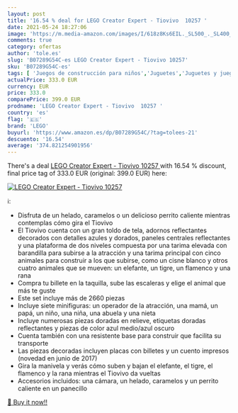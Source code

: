 ```yaml
---
layout: post
title: '16.54 % deal for LEGO Creator Expert - Tiovivo  10257 '
date: 2021-05-24 18:27:06
image: 'https://m.media-amazon.com/images/I/618z8Ks6EIL._SL500_._SL400_.jpg'
comments: true
category: ofertas
author: 'tole.es'
slug: 'B07289G54C-es LEGO Creator Expert - Tiovivo 10257'
sku: 'B07289G54C-es'
tags: [ 'Juegos de construcción para niños','Juguetes','Juguetes y juegos','lego', ]
actualPrice: 333.0 EUR
currency: EUR
price: 333.0
comparePrice: 399.0 EUR
prodname: 'LEGO Creator Expert - Tiovivo  10257 '
country: 'es'
flag: '🇪🇸'
brand: 'LEGO'
buyurl: 'https://www.amazon.es/dp/B07289G54C/?tag=tolees-21'
descuento: '16.54'
average: '374.821254901956'
---
```


There's a deal [LEGO Creator Expert - Tiovivo  10257 ](https://www.amazon.es/dp/B07289G54C/?tag=tolees-21)  with  16.54 % discount, final price tag of  333.0 EUR (original: 399.0 EUR) here:

[![LEGO Creator Expert - Tiovivo  10257 ](https://m.media-amazon.com/images/I/618z8Ks6EIL._SL500_._SL400_.jpg)](https://www.amazon.es/dp/B07289G54C/?tag=tolees-21)

ℹ️:

- Disfruta de un helado, caramelos o un delicioso perrito caliente mientras contemplas cómo gira el Tiovivo
- El Tiovivo cuenta con un gran toldo de tela, adornos reflectantes decorados con detalles azules y dorados, paneles centrales reflectantes y una plataforma de dos niveles compuesta por una tarima elevada con barandilla para subirse a la atracción y una tarima principal con cinco animales para construir a los que subirse, como un cisne blanco y otros cuatro animales que se mueven: un elefante, un tigre, un flamenco y una rana
- Compra tu billete en la taquilla, sube las escaleras y elige el animal que más te guste
- Este set incluye más de 2660 piezas
- Incluye siete minifiguras: un operador de la atracción, una mamá, un papá, un niño, una niña, una abuela y una nieta
- Incluye numerosas piezas doradas en relieve, etiquetas doradas reflectantes y piezas de color azul medio/azul oscuro
- Cuenta también con una resistente base para construir que facilita su transporte
- Las piezas decoradas incluyen placas con billetes y un cuento impresos (novedad en junio de 2017)
- Gira la manivela y verás cómo suben y bajan el elefante, el tigre, el flamenco y la rana mientras el Tiovivo da vueltas
- Accesorios incluidos: una cámara, un helado, caramelos y un perrito caliente en un panecillo

[🛒 Buy it now!!](https://www.amazon.es/dp/B07289G54C/?tag=tolees-21)
